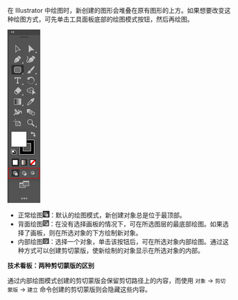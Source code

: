在 Illustrator 中绘图时，新创建的图形会堆叠在原有图形的上方。如果想要改变这种绘图方式，可先单击工具面板底部的绘图模式按钮，然后再绘图。

![01](./images/01.png)

+ 正常绘图<img src="./images/02.png" />：默认的绘图模式，新创建对象总是位于最顶部。
+ 背面绘图<img src="./images/03.png" />：在没有选择画板的情况下，可在所选图层的最底部绘图。如果选择了画板，则在所选对象的下方绘制新对象。
+ 内部绘图<img src="./images/04.png" />：选择一个对象，单击该按钮后，可在所选对象内部绘图。通过这种方式可以创建剪切蒙版，使新绘制的对象显示在所选对象的内部。

**技术看板：两种剪切蒙版的区别**

通过内部绘图模式创建的剪切蒙版会保留剪切路径上的内容，而使用 `对象` -> `剪切蒙版` -> `建立` 命令创建的剪切蒙版则会隐藏这些内容。